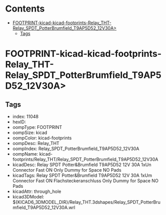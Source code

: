 



Contents
========

* [FOOTPRINT-kicad-kicad-footprints-Relay_THT-Relay_SPDT_PotterBrumfield_T9AP5D52_12V30A>](#footprint-kicad-kicad-footprints-relay_tht-relay_spdt_potterbrumfield_t9ap5d52_12v30a)
	* [Tags](#tags)

# FOOTPRINT-kicad-kicad-footprints-Relay_THT-Relay_SPDT_PotterBrumfield_T9AP5D52_12V30A>

## Tags

- index: 11048
- hexID: 
- oompType: FOOTPRINT
- oompSize: kicad
- oompColor: kicad-footprints
- oompDesc: Relay_THT
- oompIndex: Relay_SPDT_PotterBrumfield_T9AP5D52_12V30A
- oompName: kicad-footprints/Relay_THT/Relay_SPDT_PotterBrumfield_T9AP5D52_12V30A
- kicadDesc: Relay SPDT Potter&Brumfield T9AP5D52 12V 30A 1xUn Connector Fast ON Only Dummy for Space NO Pads
- kicadTags: Relay SPDT Potter&Brumfield T9AP5D52 12V 30A 1xUm Connector Fast ON Flachsteckeranschluss Only Dummy for Space NO Pads
- kicadAttr: through_hole
- kicad3DModel: ${KICAD6_3DMODEL_DIR}/Relay_THT.3dshapes/Relay_SPDT_PotterBrumfield_T9AP5D52_12V30A.wrl
